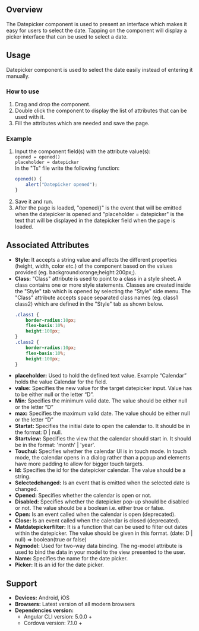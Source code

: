 ## Overview 
The Datepicker component is used to present an interface which makes it easy for users to select the date. Tapping on the component will display a picker interface that can be used to select a date.

## Usage
Datepicker component is used to select the date easily instead of entering it manually. 

### How to use   
1. Drag and drop the component. 
2. Double click the component to display the list of attributes that can be used with it.
3. Fill the attributes which are needed and save the page.

### Example 
1. Input the component field(s) with the attribute value(s):  
    `opened = opened()`  
    `placeholder = datepicker`  
    In the "Ts" file write the following function:
    ```ts
    opened() { 
        alert("Datepicker opened");
    }
    ```
2. Save it and run.
3. After the page is loaded, "opened()" is the event that will be emitted when the datepicker is opened and "placeholder = datepicker" is the text that will be displayed in the datepicker field when the page is loaded. 

## Associated Attributes
- **Style:** It accepts a string value and affects the different properties (height, width, color etc.) of the component based on the values provided (eg. background:orange;height:200px;).
- **Class:** "Class" attribute is used to point to a class in a style sheet. A class contains one or more style statements. Classes are created inside the "Style" tab which is opened by selecting the "Style" side menu. The "Class" attribute accepts space separated class names (eg. class1 class2) which are defined in the "Style" tab as shown below.
    ```css
    .class1 {
        border-radius:10px;
        flex-basis:10%;
        height:100px;
    }
    .class2 {
        border-radius:10px;
        flex-basis:10%;
        height:100px;
    }
    ```
- **placeholder:** Used to hold the defined text value. Example “Calendar” holds the value Calendar for the field.
- **value:** Specifies the new value for the target datepicker input. Value has to be either null or the letter “D”.
- **Min:** Specifies the minimum valid date. The value should be either null or the letter “D” 
- **max:** Specifies the maximum valid date. The value should be either null or the letter “D”
- **Startat:** Specifies the initial date to open the calendar to. It should be in the format: D | null.
- **Startview:** Specifies the view that the calendar should start in. It should be in the format: 'month' | 'year'.
- **Touchui:** Specifies whether the calendar UI is in touch mode. In touch mode, the calendar opens in a dialog rather than a popup and elements have more padding to allow for bigger touch targets.
- **Id:** Specifies the id for the datepicker calendar. The value should be a string.
- **Selectedchanged:** Is an event that is emitted when the selected date is changed.
- **Opened:** Specifies whether the calendar is open or not.
- **Disabled:** Specifies whether the datepicker pop-up should be disabled or not. The value should be a boolean i.e. either true or false.
- **Open:** Is an event called when the calendar is open (deprecated).
- **Close:** Is an event called when the calendar is closed (deprecated).
- **Matdatepickerfilter:** It is a function that can be used to filter out dates within the datepicker. The value should be given in this format. (date: D | null) => boolean(true or false)
- **Ngmodel:** Used for two-way data binding. The ng-model attribute is used to bind the data in your model to the view presented to the user.
- **Name:** Specifies the name for the date picker.
- **Picker:** It is an id for the date picker.

## Support
- **Devices:** Android, iOS
- **Browsers:**  Latest version of all modern browsers
- **Dependencies version:** 
    - Angular CLI version: 5.0.0 + 
    - Cordova version: 7.1.0 +
